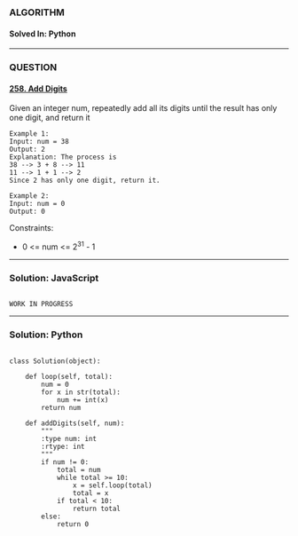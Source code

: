 ### ALGORITHM
#### Solved In: Python
-----
### QUESTION

#### [258. Add Digits](https://leetcode.com/problems/add-digits/)

Given an integer num, repeatedly add all its digits until the result has only one digit, and return it

``` 
Example 1:
Input: num = 38
Output: 2
Explanation: The process is
38 --> 3 + 8 --> 11
11 --> 1 + 1 --> 2 
Since 2 has only one digit, return it.

Example 2:
Input: num = 0
Output: 0

```
Constraints:

* 0 <= num <= 2<sup>31</sup> - 1

-----

### Solution: JavaScript

```

WORK IN PROGRESS

```

-----

### Solution: Python

```

class Solution(object):
    
    def loop(self, total):
        num = 0
        for x in str(total):
            num += int(x)
        return num
    
    def addDigits(self, num):
        """
        :type num: int
        :rtype: int
        """
        if num != 0:
            total = num
            while total >= 10:
                x = self.loop(total)
                total = x
            if total < 10:
                return total
        else:
            return 0
        
```

